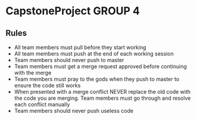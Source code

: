 # CapstoneProject GROUP 4

## Rules
* All team members must pull before they start working
* All team members must push at the end of each working session
* Team members should never push to master
* Team members must get a merge request approved before continuing with the merge
* Team members must pray to the gods when they push to master to ensure the code still works
* When presented with a merge conflict NEVER replace the old code with the code you are merging. Team members must go through and resolve  each conflict manually
* Team members should never push useless code
